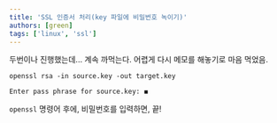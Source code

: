 ```yaml
---
title: 'SSL 인증서 처리(key 파일에 비밀번호 녹이기)'
authors: [green]
tags: ['linux', 'ssl']
---
```


두번이나 진행했는데... 계속 까먹는다. 어렵게 다시 메모를 해놓기로 마음 먹었음.

```shell
openssl rsa -in source.key -out target.key

Enter pass phrase for source.key: ◼︎
```
`openssl` 명령어 후에, 비밀번호를 입력하면, 끝!
